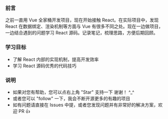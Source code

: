 ### 前言

之前一直用 Vue 全家桶开发项目，现在开始接触 React。在实际项目中，发现 React 在数据绑定、渲染机制等方面与 Vue 有很多不同之处。现在一边做项目，一边结合遇到的问题学习 React 源码。记录笔记，梳理思路，方便后期回顾。

### 学习目标

- 了解 React 内部的实现机制，提高开发效率
- 学习 React 源码优秀的代码技巧

### 说明

- 如果对您有帮助，您可以点右上角 "Star" 支持一下 谢谢！ ^_^
- 或者您可以 "follow" 一下，我会不断开源更多的有趣的项目
- 如有问题请直接在 Issues 中提，或者您发现问题并有非常好的解决方案，欢迎 PR 👍